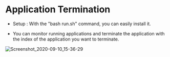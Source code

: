# Application Termination

* Setup : With the "bash run.sh" command, you can easily install it.

* You can monitor running applications and terminate the application with the index of the application you want to terminate.

![Screenshot_2020-09-10_15-36-29](https://user-images.githubusercontent.com/54184905/92729784-81a7b480-f37b-11ea-8ce3-2a1ee875c5ed.png)
